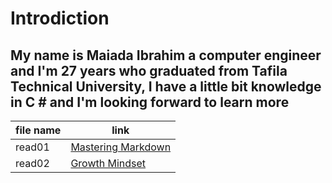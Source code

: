 # Introdiction
## My name is Maiada Ibrahim a computer engineer and I'm 27 years who graduated from Tafila Technical University, I have a little bit knowledge in C # and I'm looking forward to learn more

| file name     | link            
|------------   | -------------
| read01        |[Mastering Markdown](read01.md)
| read02        |[Growth Mindset](read02.md)                                
